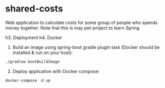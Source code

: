# shared-costs
Web application to calculate costs for some group of people who spends money together. Note that this is may pet-project to learn Spring

h3. Deployment
h4. Docker
1. Build an image using spring-boot gradle plugin task (Docker should be installed & run on your host):
```sh
./gradlew bootBuildImage 
```
2. Deploy application with Docker compose:
```
docker-compose -d up
```
